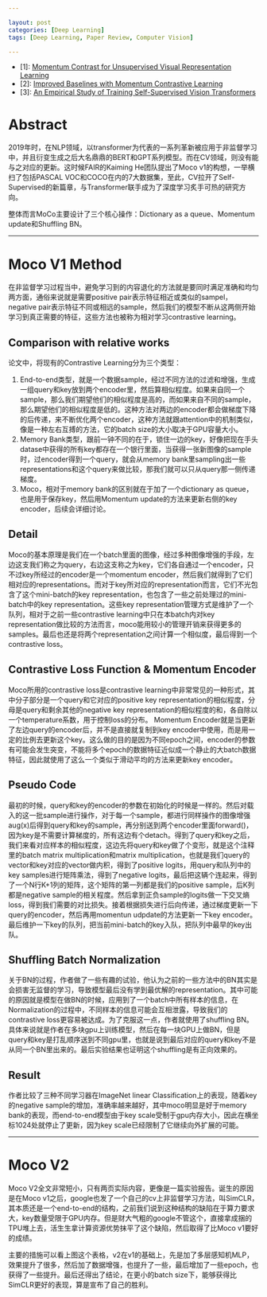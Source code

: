 ```yaml
---

layout: post
categories: [Deep Learning]
tags: [Deep Learning, Paper Review, Computer Vision]

---
```



- [1]: [Momentum Contrast for Unsupervised Visual Representation Learning](https://arxiv.org/abs/1911.05722)
- [2]: [Improved Baselines with Momentum Contrastive Learning](https://arxiv.org/abs/2003.04297)
- [3]: [An Empirical Study of Training Self-Supervised Vision Transformers](https://arxiv.org/abs/2104.02057)


# Abstract

2019年时，在NLP领域，以transformer为代表的一系列革新被应用于非监督学习中，并且衍变生成之后大名鼎鼎的BERT和GPT系列模型。而在CV领域，则没有能与之对应的更新。这时候FAIR的Kaiming He团队提出了Moco v1的构想，一举横扫了包括PASCAL VOC和COCO在内的7大数据集，至此，CV拉开了Self-Supervised的新篇章，与Transformer联手成为了深度学习炙手可热的研究方向。

整体而言MoCo主要设计了三个核心操作：Dictionary as a queue、Momentum update和Shuffling BN。

- - -

# Moco V1 Method

在非监督学习过程当中，避免学习到的内容退化的方法就是要同时满足准确和均匀两方面，通俗来说就是需要positive pair表示特征相近或类似的sampel，negative pair表示特征不同或相远的sample，然后我们的模型不断从这两侧开始学习到真正需要的特征，这些方法也被称为相对学习contrastive learning。

## Comparison with relative works

论文中，将现有的Contrastive Learning分为三个类型：

1. End-to-end类型，就是一个数据sample，经过不同方法的过滤和增强，生成一组query和key放到两个encoder里，然后算相似程度。如果来自同一个sample，那么我们期望他们的相似程度是高的，而如果来自不同的sample，那么期望他们的相似程度是低的。这种方法对两边的encoder都会做梯度下降的后传递，来不断优化两个encoder，这种方法就跟attention中的机制类似，像是一种左右互搏的方法，它的batch size的大小取决于GPU容量大小。
2. Memory Bank类型，跟前一钟不同的在于，锁住一边的key，好像把现在手头datase中获得的所有key都存在一个银行里面，当获得一张新图像的sample时，过encoder得到一个query，就会从memory bank里sampling出一些representations和这个query来做比较，那我们就可以只从query那一侧传递梯度。
3. Moco，相对于memory bank的区别就在于加了一个dictionary as queue，也是用于保存key，然后用Momentum update的方法来更新右侧的key encoder，后续会详细讨论。

## Detail

Moco的基本原理是我们在一个batch里面的图像，经过多种图像增强的手段，左边这支我们称之为query，右边这支称之为key，它们各自通过一个encoder，只不过key所经过的encoder是一个momentum encoder，然后我们就得到了它们相对应的representations。而对于key所对应的representation而言，它们不光包含了这个mini-batch的key representation，也包含了一些之前处理过的mini-batch中的key representation。这些key representation管理方式是维护了一个队列，相对于之前一些contrastive learning中只在本batch内对key representation做比较的方法而言，moco能用较小的管理开销来获得更多的samples。最后也还是将两个representation之间计算一个相似度，最后得到一个contrastive loss。

## Contrastive Loss Function & Momentum Encoder

Moco所用的contrastive loss是contrastive learning中非常常见的一种形式，其中分子部分是一个query和它对应的positive key representation的相似程度，分母是query和剩余其他的negative key representation的相似程度的和，各自除以一个temperature系数，用于控制loss的分布。
Momentum Encoder就是当更新了左边query的encoder后，并不是直接就复制到key encoder中使用，而是用一定的比例去更新这个key。这么做的目的是因为不同epoch之间，encoder的参数有可能会发生突变，不能将多个epoch的数据特征近似成一个静止的大batch数据特征，因此就使用了这么一个类似于滑动平均的方法来更新key encoder。


## Pseudo Code

最初的时候，query和key的encoder的参数在初始化的时候是一样的。然后对载入的这一批sample进行操作，对于每一个sample，都进行同样操作的图像增强aug(x)后得到query和key的sample，再分别送到两个encoder里面forward()，因为key是不需要计算梯度的，所有这边有个detach。得到了query和key之后，我们来看对应样本的相似程度，这边先将query和key做了个变形，就是这个注释里的batch matrix multiplication和matrix multiplication，也就是我们query的vector和key对应的vector做内积，得到了positive logits，用query和队列中的key samples进行矩阵乘法，得到了negative logits，最后把这辆个连起来，得到了一个N行K+1列的矩阵，这个矩阵的第一列都是我们的positive sample，后K列都是negative sample的相关程度。然后拿到正负sample的logits做一下交叉熵loss，得到我们需要的对比损失。接着根据损失进行后向传递，通过梯度更新一下query的encoder，然后再用momentun udpdate的方法更新一下key encoder。最后维护一下key的队列，把当前mini-batch的key入队，把队列中最早的key出队。

## Shuffling Batch Normalization

关于BN的过程，作者做了一些有趣的试验，他认为之前的一些方法中的BN其实是会损害无监督的学习，导致模型最后没有学到最优解的representation。其中可能的原因就是模型在做BN的时候，应用到了一个batch中所有样本的信息，在Normalization的过程中，不同样本的信息可能会互相泄露，导致我们的contrastive loss更容易被达成。为了克服这一点，作者就使用了shuffling BN。具体来说就是作者在多块gpu上训练模型，然后在每一块GPU上做BN，但是query和key是打乱顺序送到不同gpu里，也就是说到最后对应的query和key不是从同一个BN里出来的。最后实验结果也证明这个shuffling是有正向效果的。

## Result

作者比较了三种不同学习器在ImageNet linear Classification上的表现，随着key的negative sample的增加，准确率越来越好，其中moco明显是好于memory bank的表现，而end-to-end模型由于key scale受制于gpu内存大小，因此在横坐标1024处就停止了更新，因为key scale已经限制了它继续向外扩展的可能。

- - -

# Moco V2

Moco V2全文非常短小，只有两页实际内容，更像是一篇实验报告。诞生的原因是在Moco v1之后，google也发了一个自己的cv上非监督学习方法，叫SimCLR，其本质还是一个end-to-end的结构，之前我们说到这种结构的缺陷在于算力要求大，key数量受限于GPU内存。但是财大气粗的google不管这个，直接拿成捆的TPU堆上去，活生生拿计算资源优势抹平了这个缺陷，然后取得了比Moco v1要好的成绩。

主要的措施可以看上图这个表格，v2在v1的基础上，先是加了多层感知机MLP，效果提升了很多，然后加了数据增强，也提升了一些，最后增加了一些epoch，也获得了一些提升。最后还得出了结论，在更小的batch size下，能够获得比SimCLR更好的表现，算是宣布了自己的胜利。